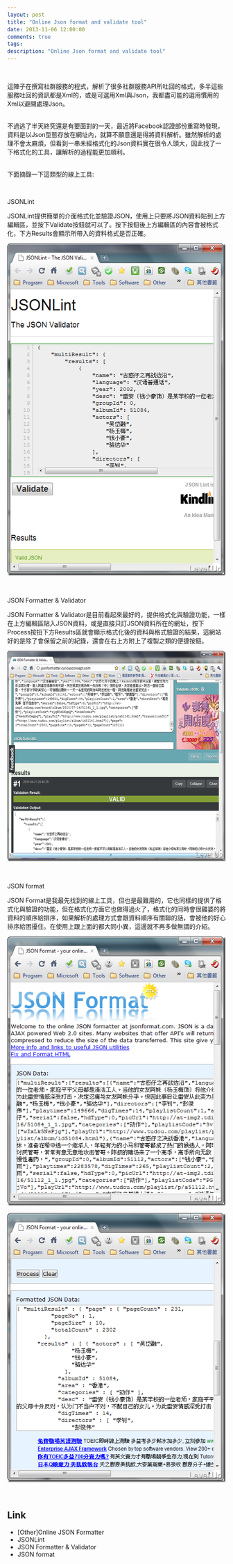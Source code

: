 ```yaml
---
layout: post
title: "Online Json format and validate tool"
date: 2013-11-06 12:00:00
comments: true
tags: 
description: "Online Json format and validate tool"
---
```

<p>
	 </p>
<p>
	這陣子在撰寫社群服務的程式，解析了很多社群服務API所吐回的格式，多半這些服務吐回的資訊都是Xml的，或是可選用Xml與Json，我都盡可能的選用慣用的Xml以避開處理Json。</p>
<p>
	<br />
	不過逃了半天終究還是有要面對的一天，最近將Facebook認證部份重寫時發現，資料是以Json型態存放在網址內，就算不願意還是得將資料解析。雖然解析的處理不會太麻煩，但看到一串未經格式化的Json資料實在很令人頭大，因此找了一下格式化的工具，讓解析的過程能更加順利。</p>
<p>
	<br />
	下面摘錄一下這類型的線上工具:</p>
<p>
	 </p>
<p>
	JSONLint</p>
<p>
	JSONLint提供簡單的介面格式化並驗證JSON，使用上只要將JSON資料貼到上方編輯區，並按下Validate按鈕就可以了。按下按鈕後上方編輯區的內容會被格式化，下方Results會顯示所帶入的資料格式是否正確。</p>
<p>
	<img alt="image" border="0" height="764" src="\images\posts\944f009a-3003-4462-a2f9-c1bdd1185f7e\image_thumb_6.png" style="border-bottom: 0px; border-left: 0px; border-top: 0px; border-right: 0px" width="510" /></p>
<p>
	 </p>
<p>
	JSON Formatter &amp; Validator</p>
<p>
	JSON Formatter &amp; Validator是目前看起來最好的，提供格式化與驗證功能，一樣在上方編輯區貼入JSON資料，或是直接只訂JSON資料所在的網址，按下Process按扭下方Results區就會顯示格式化後的資料與格式驗證的結果，這網站好的是除了會保留之前的紀錄，還會在右上方附上了複製之類的便捷按鈕。</p>
<p>
	<img alt="image" border="0" height="484" src="\images\posts\944f009a-3003-4462-a2f9-c1bdd1185f7e\image_thumb_1.png" style="border-bottom: 0px; border-left: 0px; border-top: 0px; border-right: 0px" width="626" /></p>
<p>
	 </p>
<p>
	JSON format</p>
<p>
	JSON Format是我最先找到的線上工具，但也是最難用的，它也同樣的提供了格式化與驗證的功能，但在格式化方面它也做得過火了，格式化的同時會很雞婆的將資料的順序給排序，如果解析的處理方式會跟資料順序有關聯的話，會被他的好心排序給困擾住。在使用上跟上面的都大同小異，這邊就不再多做無謂的介紹。</p>
<p>
	<img alt="image" border="0" height="619" src="\images\posts\944f009a-3003-4462-a2f9-c1bdd1185f7e\image_thumb_5.png" style="border-bottom: 0px; border-left: 0px; border-top: 0px; border-right: 0px" width="510" /></p>
<p>
	<img alt="image" border="0" height="619" src="\images\posts\944f009a-3003-4462-a2f9-c1bdd1185f7e\image_thumb_4.png" style="border-bottom: 0px; border-left: 0px; border-top: 0px; border-right: 0px" width="510" /></p>
<p>
	 </p>
<h2>
	Link</h2>
<ul>
	<li>
		[Other]Online JSON Formatter</li>
	<li>
		JSONLint</li>
	<li>
		JSON Formatter &amp; Validator</li>
	<li>
		JSON format</li>
</ul>
